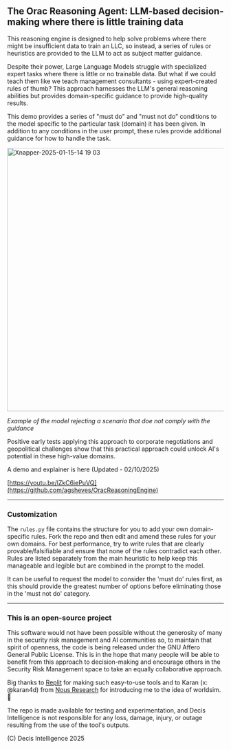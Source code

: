 ## The Orac Reasoning Agent: LLM-based decision-making where there is little training data

This reasoning engine is designed to help solve problems where there might be insufficient data to train an LLC, so instead, a series of rules or heuristics are provided to the LLM to act as subject matter guidance.

Despite their power, Large Language Models struggle with specialized expert tasks where there is little or no trainable data. But what if we could teach them like we teach management consultants - using expert-created rules of thumb? This approach harnesses the LLM's general reasoning abilities but provides domain-specific guidance to provide high-quality results. 

This demo provides a series of "must do" and "must not do" conditions to the model specific to the particular task (domain) it has been given. In addition to any conditions in the user prompt, these rules provide additional guidance for how to handle the task.


<img width="613" alt="Xnapper-2025-01-15-14 19 03" src="https://github.com/user-attachments/assets/58f5c31a-1d36-49d7-b14f-f7631ad66a93" />


*Example of the model rejecting a scenario that doe not comply with the guidance*


Positive early tests applying this approach to corporate negotiations and geopolitical challenges show that this practical approach could unlock AI's potential in these high-value domains.

A demo and explainer is here (Updated - 02/10/2025)

[https://youtu.be/lZkC6iePuVQ](https://github.com/agsheves/OracReasoningEngine)


---
### Customization

The ```rules.py``` file contains the structure for you to add your own domain-specific rules. Fork the repo and then edit and amend these rules for your own domains. For best performance, try to write rules that are clearly provable/falsifiable and ensure that none of the rules contradict each other.  Rules are listed separately from the main heuristic to help keep this manageable and legible but are combined in the prompt to the model.

It can be useful to request the model to consider the 'must do' rules first, as this should provide the greatest number of options before eliminating those in the 'must not do' category.

---

### This is an open-source project

This software would not have been possible without the generosity of many in the security risk management and AI communities so, to maintain that spirit of openness, the code is being released under the GNU Affero General Public License. This is in the hope that many people will be able to benefit from this approach to decision-making and encourage others in the Security Risk Management space to take an equally collaborative approach.

Big thanks to [Replit](replit.com) for making such easy-to-use tools and to Karan (x: @karan4d) from [Nous Research](https://nousresearch.com) for introducing me to the idea of worldsim. 🙏

The repo is made available for testing and experimentation, and Decis Intelligence is not responsible for any loss, damage, injury, or outage resulting from the use of the tool's outputs.

(C) Decis Intelligence 2025

